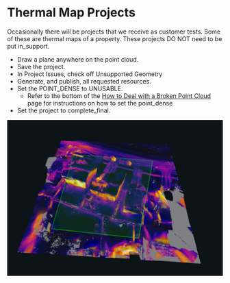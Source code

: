 # Thermal Map Projects

Occasionally there will be projects that we receive as customer tests. Some of these are thermal maps of a property. These projects DO NOT need to be put in\_support. 

* Draw a plane anywhere on the point cloud.
* Save the project.
* In Project Issues, check off Unsupported Geometry
* Generate, and publish, all requested resources.
* Set the POINT\_DENSE to UNUSABLE.
  * Refer to the bottom of the [How to Deal with a Broken Point Cloud](how-to-deal-with-a-broken-point-cloud.md) page for instructions on how to set the point\_dense
* Set the project to complete\_final.

![Project 53976](../.gitbook/assets/image%20%287%29.png)


